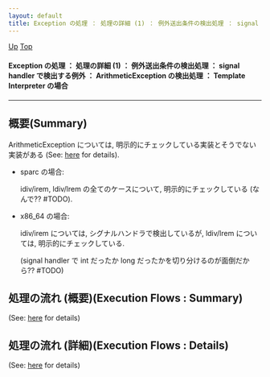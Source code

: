 ```yaml
---
layout: default
title: Exception の処理 ： 処理の詳細 (1) ： 例外送出条件の検出処理 ： signal handler で検出する例外 ： ArithmeticException の検出処理 ： Template Interpreter の場合  
---
```

[Up](noL4kjW5cR.html) [Top](../index.html)

#### Exception の処理 ： 処理の詳細 (1) ： 例外送出条件の検出処理 ： signal handler で検出する例外 ： ArithmeticException の検出処理 ： Template Interpreter の場合  

--- 
## 概要(Summary)
ArithmeticException については, 明示的にチェックしている実装とそうでない実装がある (See: [here](no3059EV1.html) for details).

  * sparc の場合: 

    idiv/irem, ldiv/lrem の全てのケースについて, 明示的にチェックしている (なんで?? #TODO).

  * x86_64 の場合: 

    idiv/irem については, シグナルハンドラで検出しているが,
    ldiv/lrem については, 明示的にチェックしている.

    (signal handler で int だったか long だったかを切り分けるのが面倒だから?? #TODO)

## 処理の流れ (概要)(Execution Flows : Summary)
(See: [here](no3059EV1.html) for details)

## 処理の流れ (詳細)(Execution Flows : Details)
(See: [here](no3059EV1.html) for details)






